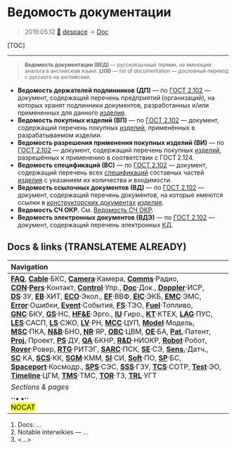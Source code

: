 # Ведомость документации
> 2019.05.12 [🚀](../index/index.md) [despace](index.md) → [Doc](doc.md)

[TOC]

---

> <small>**Ведомость документации (ВЕД)** — русскоязычный термин, не имеющий аналога в английском языке. **LIOD** — list of documentation — дословный перевод с русского на английский.</small>

   - **Ведомость держателей подлинников (ДП)** — по [ГОСТ 2.102](гост_2_102.md) — документ, содержащий перечень предприятий (организаций), на которых хранят подлинники документов, разработанных и/или примененных для данного [изделия](unit.md).
   - **Ведомость покупных изделий (ВП)** — по [ГОСТ 2.102](гост_2_102.md) — документ, содержащий перечень покупных [изделий](unit.md), применённых в разрабатываемом изделии.
   - **Ведомость разрешения применения покупных изделий (ВИ)** — по [ГОСТ 2.102](гост_2_102.md) — документ, содержащий перечень покупных [изделий](unit.md), разрешённых к применению в соответствии с ГОСТ 2.124.
   - **Ведомость спецификаций (ВС)** — по [ГОСТ 2.102](гост_2_102.md) — документ, содержащий перечень всех [спецификаций](specification.md) составных частей [изделия](unit.md) с указанием их количества и входимости.
   - **Ведомость ссылочных документов (ВД)** — по [ГОСТ 2.102](гост_2_102.md) — документ, содержащий перечень документов, на которые имеются ссылки в [конструкторских документах](doc.md) [изделия](unit.md).
   - **Ведомость СЧ ОКР.** См. [Ведомость СЧ ОКР](lordsac.md).
   - **Ведомость электронных документов (ВДЭ)** — по [ГОСТ 2.102](гост_2_102.md) — документ, содержащий перечень электронных [КД](doc.md).



## Docs & links (TRANSLATEME ALREADY)
|Navigation|
|:--|
|**[FAQ](faq.md)**, **[Cable](cable.md)**·БКС, **[Camera](cam.md)**·Камера, **[Comms](comms.md)**·Радио, **[CON](contact.md)·[Pers](person.md)**·Контакт, **[Control](control.md)**·Упр., **[Doc](doc.md)**·Док., **[Doppler](doppler.md)**·ИСР, **[DS](ds.md)**·ЗУ, **[EB](eb.md)**·ХИТ, **[ECO](ecology.md)**·Экол., **[EF](ef.md)**·ВВФ, **[ElC](elc.md)**·ЭКБ, **[EMC](emc.md)**·ЭМС, **[Error](error.md)**·Ошибки, **[Event](event.md)**·События, **[FS](fs.md)**·ТЭО, **[Fuel](fuel.md)**·Топливо, **[GNC](gnc.md)**·БКУ, **[GS](scs.md)**·НС, **[HF&E](hfe.md)**·Эрго., **[IU](iu.md)**·Гиро., **[KT](kt.md)**·КТЕХ, **[LAG](lag.md)**·ПУC, **[LES](les.md)**·САСП, **[LS](ls.md)**·СЖО, **[LV](lv.md)**·РН, **[MCC](mcc.md)**·ЦУП, **[Model](model.md)**·Модель, **[MSC](sc.md)**·ПКА, **[N&B](nnb.md)**·БНО, **[NR](nr.md)**·ЯР, **[OBC](obc.md)**·ЦВМ, **[OE](oe.md)**·БА, **[Pat.](патент.md)**·Патент, **[Proj.](project.md)**·Проект, **[PS](ps.md)**·ДУ, **[QA](qa.md)**·БКНР, **[R&D](rnd.md)**·НИОКР, **[Robot](robotics.md)**·Робот, **[Rover](rover.md)**·Ровер, **[RTG](rtg.md)**·РИТЭГ, **[SARC](sarc.md)**·ПСК, **[SE](se.md)**·СЭ, **[Sens.](sensor.md)**·Датч., **[SC](sc.md)**·КА, **[SCS](scs.md)**·КК, **[SGM](sgm.md)**·КММ, **[SI](si.md)**·СИ, **[Soft](soft.md)**·ПО, **[SP](sp.md)**·БС, **[Spaceport](spaceport.md)**·Космодр., **[SPS](sps.md)**·СЭС, **[SSS](sss.md)**·ГЗУ, **[TCS](tcs.md)**·СОТР, **[Test](test.md)**·ЭО, **[Timeline](timeline.md)**·ЦГМ, **[TMS](tms.md)**·ТМС, **[TOR](tor.md)**·ТЗ, **[TRL](trl.md)**·УГТ|
|*Sections & pages*|
|**··• [](.md) •··**<br> <mark>NOCAT</mark>|

   1. Docs: …
   1. Notable interwikies — …
   1. <…>
